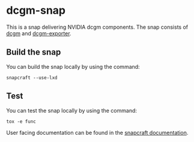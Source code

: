 # dcgm-snap

This is a snap delivering NVIDIA dcgm components.
The snap consists of [dcgm](https://developer.nvidia.com/dcgm) and [dcgm-exporter](https://github.com/NVIDIA/dcgm-exporter).

## Build the snap

You can build the snap locally by using the command:

```shell
snapcraft --use-lxd
```

## Test

You can test the snap locally by using the command:

```shell
tox -e func
```

User facing documentation can be found in the [snapcraft documentation](https://snapcraft.io/dcgm).
